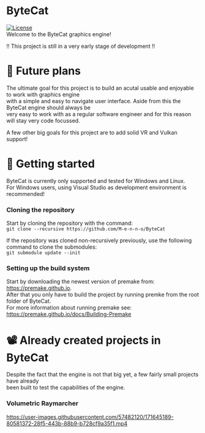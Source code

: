 # ByteCat
[![License](https://img.shields.io/github/license/M-e-n-n-o/ByteCat.svg)](https://github.com/M-e-n-n-o/ByteCat/LICENSE)  
Welcome to the ByteCat graphics engine!

!! This project is still in a very early stage of development !!


# 🚀 Future plans
The ultimate goal for this project is to build an acutal usable and enjoyable to work with graphics engine  
with a simple and easy to navigate user interface. Aside from this the ByteCat engine should always be  
very easy to work with as a regular software engineer and for this reason will stay very code focussed.

A few other big goals for this project are to add solid VR and Vulkan support!


# 🏃 Getting started
ByteCat is currently only supported and tested for Windows and Linux.  
For Windows users, using Visual Studio as development environment is recommended!

### Cloning the repository
Start by cloning the repository with the command:  
``` git clone --recursive https://github.com/M-e-n-n-o/ByteCat ``` 

If the repository was cloned non-recursively previously, use the following command to clone the submodules:  
```git submodule update --init``` 

### Setting up the build system
Start by downloading the newest version of premake from: https://premake.github.io.  
After that you only have to build the project by running premke from the root folder of ByteCat.  
For more information about running premake see: https://premake.github.io/docs/Building-Premake


# 📽️ Already created projects in ByteCat
Despite the fact that the engine is not that big yet, a few fairly small projects have already  
been built to test the capabilities of the engine.

### Volumetric Raymarcher
https://user-images.githubusercontent.com/57482120/171645189-80581372-28f5-443b-88b9-b728cf9a35f1.mp4

